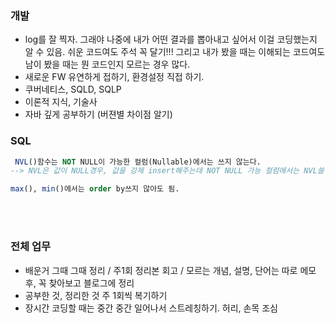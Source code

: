 ### 개발
- log를 잘 찍자. 그래야 나중에 내가 어떤 결과를 뽑아내고 싶어서 이걸 코딩했는지 알 수 있음. 쉬운 코드여도 주석 꼭 달기!!! 그리고 내가 봤을 때는 이해되는 코드여도 남이 봤을 때는 뭔 코드인지 모르는 경우 많다.
- 새로운 FW 유연하게 접하기, 환경설정 직접 하기.
- 쿠버네티스, SQLD, SQLP
- 이론적 지식, 기술사
- 자바 깊게 공부하기 (버젼별 차이점 알기)


### SQL
~~~sql
 NVL()함수는 NOT NULL이 가능한 컬럼(Nullable)에서는 쓰지 않는다.
--> NVL은 값이 NULL경우, 값을 강제 insert해주는데 NOT NULL 가능 컬럼에서는 NVL쓸 필요 없음.
~~~

~~~sql
max(), min()에서는 order by쓰지 않아도 됨. 
~~~
<br/><br/>

### 전체 업무
- 배운거 그때 그때 정리 / 주1회 정리본 회고 / 모르는 개념, 설명, 단어는 따로 메모 후, 꼭 찾아보고 블로그에 정리
- 공부한 것, 정리한 것 주 1회씩 복기하기
- 장시간 코딩할 때는 중간 중간 일어나서 스트레칭하기. 허리, 손목 조심
<br/><br/>

#
